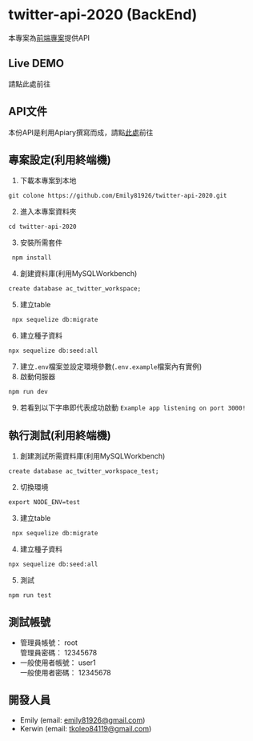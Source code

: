 # twitter-api-2020 (BackEnd)
本專案為[前端專案](https://github.com/VinceLee9527/twitter-front-end-vue)提供API

## Live DEMO
請點此處前往

## API文件
本份API是利用Apiary撰寫而成，請點[此處](https://simpletwitterapi3.docs.apiary.io/#reference)前往

## 專案設定(利用終端機)
1. 下載本專案到本地
```
git colone https://github.com/Emily81926/twitter-api-2020.git
```
2. 進入本專案資料夾
```
cd twitter-api-2020
```
3. 安裝所需套件
```
 npm install
```
4. 創建資料庫(利用MySQLＷorkbench)
```
create database ac_twitter_workspace;
```
5. 建立table
```
 npx sequelize db:migrate
```
6. 建立種子資料
```
npx sequelize db:seed:all
```
7. 建立`.env`檔案並設定環境參數(`.env.example`檔案內有實例)
8. 啟動伺服器
```
npm run dev
```
9. 若看到以下字串即代表成功啟動
`Example app listening on port 3000!`

## 執行測試(利用終端機)
1. 創建測試所需資料庫(利用MySQLＷorkbench)
```
create database ac_twitter_workspace_test;
```
2. 切換環境
```
export NODE_ENV=test
```
3. 建立table
```
 npx sequelize db:migrate
```
4. 建立種子資料
```
npx sequelize db:seed:all
```
5. 測試
```
npm run test
```
## 測試帳號
* 管理員帳號： root  
  管理員密碼： 12345678
* 一般使用者帳號： user1  
  一般使用者密碼： 12345678

## 開發人員
* Emily (email: emily81926@gmail.com)
* Kerwin (email: tkoleo84119@gmail.com)
